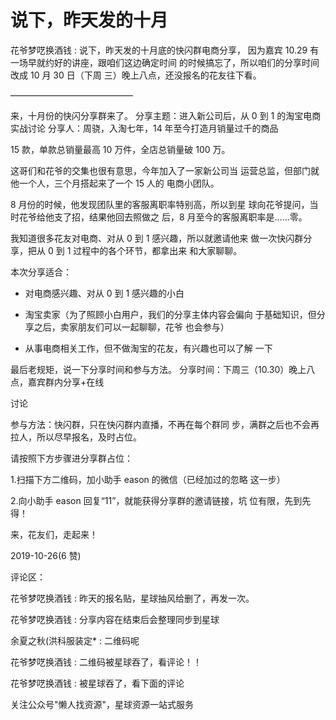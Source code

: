 # 说下，昨天发的十月

花爷梦呓换酒钱 : 说下，昨天发的十月底的快闪群电商分享， 因为嘉宾 10.29 有一场早就约好的讲座，跟咱们这边确定时间 的时候搞忘了，所以咱们的分享时间改成 10 月 30 日（下周 三）晚上八点，还没报名的花友往下看。

——————————————

来，十月份的快闪分享群来了。 分享主题：进入新公司后，从 0 到 1 的淘宝电商实战讨论 分享人：周骁，入淘七年，14 年至今打造月销量过千的商品

15 款，单款总销量最高 10 万件，全店总销量破 100 万。

这哥们和花爷的交集也很有意思，今年加入了一家新公司当 运营总监，但部门就他一个人，三个月搭起来了一个 15 人的 电商小团队。

8 月份的时候，他发现团队里的客服离职率特别高，所以到星 球向花爷提问，当时花爷给他支了招，结果他回去照做之 后，8 月至今的客服离职率是……零。

我知道很多花友对电商、对从 0 到 1 感兴趣，所以就邀请他来 做一次快闪群分享，把从 0 到 1 过程中的各个环节，都拿出来 和大家聊聊。

本次分享适合：

- 对电商感兴趣、对从 0 到 1 感兴趣的小白

- 淘宝卖家（为了照顾小白用户，我们的分享主体内容会偏向 于基础知识，但分享之后，卖家朋友们可以一起聊聊，花爷 也会参与）

- 从事电商相关工作，但不做淘宝的花友，有兴趣也可以了解 一下

最后老规矩，说一下分享时间和参与方法。 分享时间：下周三（10.30）晚上八点，嘉宾群内分享+在线

讨论

参与方法：快闪群，只在快闪群内直播，不再在每个群同 步，满群之后也不会再拉人，所以尽早报名，及时占位。

请按照下方步骤进分享群占位：

1.扫描下方二维码，加小助手 eason 的微信（已经加过的忽略 这一步）

2.向小助手 eason 回复“11”，就能获得分享群的邀请链接，坑 位有限，先到先得！

来，花友们，走起来！

2019-10-26(6 赞)

评论区：

花爷梦呓换酒钱 : 昨天的报名贴，星球抽风给删了，再发一次。

花爷梦呓换酒钱 : 分享内容在结束后会整理同步到星球

余夏之秋(洪科服装定* : 二维码呢

花爷梦呓换酒钱 : 二维码被星球吞了，看评论！！

花爷梦呓换酒钱 : 被星球吞了，看下面的评论

关注公众号"懒人找资源"，星球资源一站式服务
